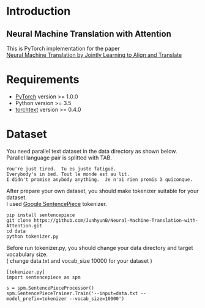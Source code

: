 # Introduction
## Neural Machine Translation with Attention
This is PyTorch implementation for the paper   
[Neural Machine Translation by Jointly Learning to Align and Translate](https://arxiv.org/abs/1409.0473)  

# Requirements
* [PyTorch](http://pytorch.org/) version >= 1.0.0
* Python version >= 3.5
* [torchtext](https://torchtext.readthedocs.io/en/latest/#) version >= 0.4.0

# Dataset
You need parallel text dataset in the data directory as shown below.   
Parallel language pair is splitted with TAB.  

```
You're just tired.	Tu es juste fatigué.
Everybody's in bed.	Tout le monde est au lit.
I didn't promise anybody anything.	Je n'ai rien promis à quiconque.
```
After prepare your own dataset, you should make tokenizer suitable for your dataset.  
I used [Google SentencePiece](https://github.com/google/sentencepiece) tokenizer.
```
pip install sentencepiece
git clone https://github.com/JunhyunB/Neural-Machine-Translation-with-Attention.git
cd data
python tokenizer.py
```
Before run tokenizer.py, you should change your data directory and target vocabulary size.  
( change data.txt and vocab_size 10000 for your dataset )
```
[tokenizer.py]
import sentencepiece as spm

s = spm.SentencePieceProcessor()
spm.SentencePieceTrainer.Train('--input=data.txt --model_prefix=tokenizer --vocab_size=10000')
```
